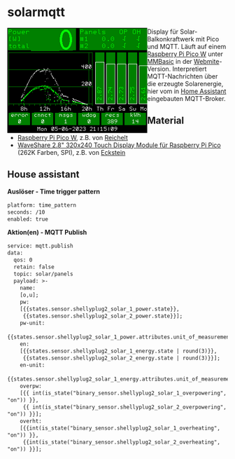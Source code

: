 # solarmqtt

[<img src="https://github.com/teuler/solarmqtt/blob/main/pics/scr01.png" align="left" alt="Drawing" width="320"/>](https://github.com/teuler/solarmqtt/blob/main/pics/scr01.png)

Display für Solar-Balkonkraftwerk mit Pico und MQTT. Läuft auf einem [Raspberry Pi Pico W](https://www.raspberrypi.com/products/raspberry-pi-pico/) unter [MMBasic](https://mmbasic.com/) in der [Webmite](https://geoffg.net/webmite.html)-Version. Interpretiert MQTT-Nachrichten über die erzeugte Solarenergie, hier vom in [Home Assistant](https://www.home-assistant.io/) eingebauten MQTT-Broker.

## Material
- [Raspberry Pi Pico W](https://www.raspberrypi.com/products/raspberry-pi-pico/), z.B. von [Reichelt](https://www.reichelt.de/de/de/raspberry-pi-pico-w-rp2040-cortex-m0-wlan-microusb-rasp-pi-pico-w-p329646.html?PROVID=2788&gclid=EAIaIQobChMIuuXRwPKs_wIVTxUGAB0hJw2sEAQYASABEgL6TPD_BwE&&r=1)
- [WaveShare 2.8" 320x240 Touch Display Module für Raspberry Pi Pico](https://www.waveshare.com/wiki/Pico-ResTouch-LCD-2.8) (262K Farben, SPI), z.B. von [Eckstein](https://eckstein-shop.de/WaveShare28inchTouchDisplayModuleforRaspberryPiPico2C262KColors2C320C3972402CSPI)

## House assistant

**Auslöser - Time trigger pattern**
```
platform: time_pattern
seconds: /10
enabled: true
```

**Aktion(en) - MQTT Publish**
```
service: mqtt.publish
data:
  qos: 0
  retain: false
  topic: solar/panels
  payload: >-
    name:  
    [o,u]; 
    pw:
    [{{states.sensor.shellyplug2_solar_1_power.state}},
     {{states.sensor.shellyplug2_solar_2_power.state}}];
    pw-unit:
    {{states.sensor.shellyplug2_solar_1_power.attributes.unit_of_measurement}};
    en: 
    [{{states.sensor.shellyplug2_solar_1_energy.state | round(3)}},
     {{states.sensor.shellyplug2_solar_2_energy.state | round(3)}}];
    en-unit:
    {{states.sensor.shellyplug2_solar_1_energy.attributes.unit_of_measurement}};
    overpw: 
    [{{ int(is_state("binary_sensor.shellyplug2_solar_1_overpowering", "on")) }},
     {{ int(is_state("binary_sensor.shellyplug2_solar_2_overpowering", "on")) }}]; 
    overht: 
    [{{int(is_state("binary_sensor.shellyplug2_solar_1_overheating", "on")) }},
     {{int(is_state("binary_sensor.shellyplug2_solar_2_overheating", "on")) }}];
```
